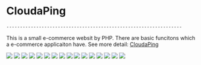 # CloudaPing
    ----------------------------------------------------------------- 


This is a small e-commerce websit by PHP. There are basic funcitons which a e-commerce applicaiton have.
See more detail: [CloudaPing](http://cloudaping.com)

<img src="https://github.com/Reggiecril/cloudaping/blob/master/ExampleImage/account%20page.png">

<img src="https://github.com/Reggiecril/cloudaping/blob/master/ExampleImage/admin%20advertising.png">

<img src="https://github.com/Reggiecril/cloudaping/blob/master/ExampleImage/admin%20home%20page.png">

<img src="https://github.com/Reggiecril/cloudaping/blob/master/ExampleImage/admin%20old%20product.png">

<img src="https://github.com/Reggiecril/cloudaping/blob/master/ExampleImage/admin%20order%20detail.png">

<img src="https://github.com/Reggiecril/cloudaping/blob/master/ExampleImage/admin%20order.png">

<img src="https://github.com/Reggiecril/cloudaping/blob/master/ExampleImage/admin%20product.png">

<img src="https://github.com/Reggiecril/cloudaping/blob/master/ExampleImage/cart.png">

<img src="https://github.com/Reggiecril/cloudaping/blob/master/ExampleImage/homePageNavigation.png">

<img src="https://github.com/Reggiecril/cloudaping/blob/master/ExampleImage/homepage.png">

<img src="https://github.com/Reggiecril/cloudaping/blob/master/ExampleImage/login%20page.png">

<img src="https://github.com/Reggiecril/cloudaping/blob/master/ExampleImage/order%20page.png">

<img src="https://github.com/Reggiecril/cloudaping/blob/master/ExampleImage/otherPageNavigation.png">

<img src="https://github.com/Reggiecril/cloudaping/blob/master/ExampleImage/product%20page.png">

<img src="https://github.com/Reggiecril/cloudaping/blob/master/ExampleImage/register%20page.png">

<img src="https://github.com/Reggiecril/cloudaping/blob/master/ExampleImage/website%20item.png">
